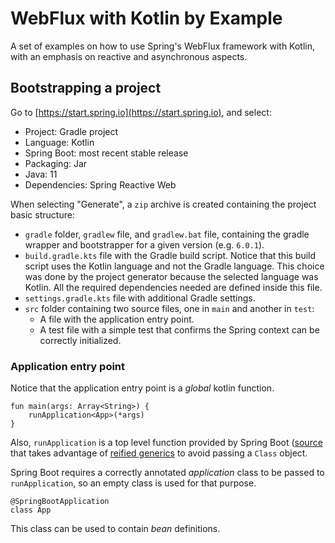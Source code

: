 # WebFlux with Kotlin by Example

A set of examples on how to use Spring's WebFlux framework with Kotlin, with an emphasis on reactive and asynchronous aspects.

## Bootstrapping a project

Go to [https://start.spring.io](https://start.spring.io), and select:
- Project: Gradle project
- Language: Kotlin
- Spring Boot: most recent stable release
- Packaging: Jar
- Java: 11
- Dependencies: Spring Reactive Web

When selecting "Generate", a `zip` archive is created containing the project basic structure:
- `gradle` folder, `gradlew` file, and `gradlew.bat` file, containing the gradle wrapper and bootstrapper for a given version (e.g. `6.0.1`).
- `build.gradle.kts` file with the Gradle build script. Notice that this build script uses the Kotlin language and not the Gradle language.
This choice was done by the project generator because the selected language was Kotlin.
All the required dependencies needed are defined inside this file.
- `settings.gradle.kts` file with additional Gradle settings.
- `src` folder containing two source files, one in `main` and another in `test`:
  - A file with the application entry point.
  - A test file with a simple test that confirms the Spring context can be correctly initialized.

### Application entry point

Notice that the application entry point is a _global_ kotlin function.
```
fun main(args: Array<String>) {
    runApplication<App>(*args)
}
```

Also, `runApplication` is a top level function provided by Spring Boot ([source](https://github.com/spring-projects/spring-boot/blob/master/spring-boot-project/spring-boot/src/main/kotlin/org/springframework/boot/SpringApplicationExtensions.kt#L29)
that takes advantage of [reified generics](https://kotlinlang.org/docs/reference/inline-functions.html) to avoid passing a `Class` object.

Spring Boot requires a correctly annotated _application_ class to be passed to `runApplication`, so an empty class is used for that purpose.
```
@SpringBootApplication
class App
```
This class can be used to contain _bean_ definitions.




